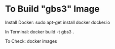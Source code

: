 # To Build "gbs3" Image

Install Docker:
sudo apt-get install docker docker.io

In Terminal: 
docker build -t gbs3 .

To Check:
docker images
